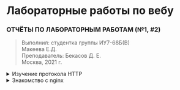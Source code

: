 # Лабораторные работы по вебу

### ОТЧЁТЫ ПО ЛАБОРАТОРНЫМ РАБОТАМ (№1, #2)

> Выполнил:
> студентка группы ИУ7-68Б(В) \
> Макеева Е.Д. \
> Преподаватель: Бекасов Д. Е. \
> Москва, 2021 г.

<details>
<summary>Изучение протокола HTTP</summary>

**1. Базовая часть работы**\
**1.2. В качестве ПО для тестирования запросов был выбран - Postman. Также в некоторых случаях было проверено на Insomnia.\
1.2.1. Запрос OPTIONS**

Запрос используется для определения возможностей веб-сервера или параметров соединения для конкретного ресурса. В ответ серверу следует включить заголовок Allow со списком поддерживаемых методов. Также в заголовке ответа может включаться информация о поддерживаемых расширениях.\
При тестировании различных интернет-сервисов удалось выяснить, что:
1) При отправке запроса OPTIONS на http://mail.ru/ приходит ответ с кодом 200 OK (успешный ответ), однако без информации о разрешенных методах (если не использовать заголовок Host - ответом будет с кодом 400 Bad Request (сервер обнаружил в запросе клиента синтаксическую ошибку)).
2) Запрос на https://ya.ru/ прислал ответ с кодом 403 Forbidden (сервер понял запрос, но он отказывается его выполнять из-за ограничений в доступе для клиента к указанному ресурсу)  и телом ответа с HTML контентом с сообщением об ошибке ("Произошла ошибка на сервере"), без информации о разрешенных методах. 
3) Запрос на www.rambler.ru/ также прим 200 OK, без информации о разрешенных методах (без заголовка Host приходит ответ с кодом 403 Forbidden без информации о разрешенных методах)
4) Запрос на https://www.google.ru прислал ответ с кодом 405 Method not allowed, что означает, что эту ошибку сервер должен возвращать, если метод ему известен, но он не применим именно к указанному в запросе ресурсу. Информации о разрешенных методах в заголовках ответа:

| NAME | VALUE |
| ------ | ------ |
| Allow | GET, HEAD |

5) Запрос на https://github.com/ вернул ответ с кодом 404 Not Found (самая распространённая ошибка при пользовании Интернетом, основная причина — ошибка в написании адреса Web-страницы. Сервер понял запрос, но не нашёл соответствующего ресурса по указанному URL). Без информации о разрешенных методах.
6) Запрос на www.apple.com/ вернул успешный ответ 200 OK без информации о разрешенных методах (однако если кидать запрос через инсомнию вернется ответ с кодом 200 OK и заголовком allow - GET,HEAD,POST,OPTIONS)

**1.2.2. Запрос HEAD**\
Аналогичен методу GET, за исключением того, что в ответе сервера отсутствует тело. Запрос HEAD обычно применяется для извлечения метаданных, проверки наличия ресурса (валидация URL) и чтобы узнать, не изменился ли он с момента последнего обращения.
Заголовки ответа могут кэшироваться. При несовпадении метаданных ресурса с соответствующей информацией в кэше — копия ресурса помечается как устаревшая.
1) Запрос на https://vk.com/ вернут ответ с кодом 418 I’m a teapot (Этот код был введен в 1998 году как одна из традиционных первоапрельских шуток IETF в RFC 2324, Hyper Text Coffee Pot Control Protocol. Не ожидается, что данный код будет поддерживаться реальными серверами). В заголовках ответа также содержится такой заголовок как content-length со значением 0.
2) Запрос на www.apple.com/ вернул ответ с кодом 200 OK, где можно увидеть в заголовках ответа такой заголовок как content-length, что означает размер содержимого сущности в байтах. (content-length: 73084)
3) Запрос www.msn.com/ вернул ответ с кодом 200 ОК, где можно увидеть в заголовках ответа такой заголовок как content-length, что означает размер содержимого сущности в байтах. (Content-Length: 59030)

**1.2.3. Запросы GET и POST**\
GET Используется для запроса содержимого указанного ресурса. С помощью метода GET можно также начать какой-либо процесс. В этом случае в тело ответного сообщения следует включить информацию о ходе выполнения процесса.\
Клиент может передавать параметры выполнения запроса в URI целевого ресурса после символа «?»\
Тестирование GET запросов:
1) Запрос на yandex.ru вернул ответ с кодом 200 OK и телом ответа с HTML и JS.
2) Запрос на https://google.com/ вернул ответ с кодом 200 OK и телом ответа с HTML и JS.
3) Запрос на apple.com вернул ответ с кодом 200 OK и телом ответа с HTML и JS.

POST Применяется для передачи пользовательских данных заданному ресурсу. При этом передаваемые данные включаются в тело запроса. Аналогично с помощью метода POST обычно загружаются файлы на сервер.\
Тестирование POST запросов:
1) Запрос на yandex.ru вернул ответ с кодом 403 Forbidden, телом ответа с  HTML и JS и с сообщением об ошибке "Произошла ошибка на сервере". 
2) Запрос на google.com вернул ответ с кодом 405 Method Not Allowed, телом ответа с HTML и с сообщением об ошибке "The request method POST is inappropriate for the URL". 
3) Запрос на apple.com вернул ответ с кодом 200 OK, телом ответа с HTML и JS стартовой страницы.

**1.3. Работа с api сайта\
1.3.2.1. Получите список всех факультетов МГТУ им. Н.Э.Баумана.**

Для начала необходимо узнать id университета по GET запросу database.getUniversities:
`https://api.vk.com/method/database.getUniversities?q=МГТУ&country_id=1&city_id=1&access_token={{token}}&v=5.130`
Параметры для запроса: 

| NAME | VALUE |
| ------ | ------ |
| q | строка поискового запроса |
| access_token | токен для работы с API |
| country_id | идентификатор страны, учебные заведения которой необходимо вернуть |
| city_id | идентификатор города, учебные заведения которого необходимо вернуть |
| offset | отступ, необходимый для получения определенного подмножества учебных заведений |
| count | количество учебных заведений, которое необходимо вернуть |

Получаем ответ с кодом 200 OK, телом ответа в формате JSON с университетами
```
{
  "response": {
    "count": 5,
    "items": [
      {
        "id": 248,
        "title": "МГТУ им. А. Н. Косыгина (бывш. МГТА им. А. Н. Косыгина, МТИ)"
      },
      {
        "id": 249,
        "title": "МГТУ ГА"
      },
      {
        "id": 250,
        "title": "МГТУ им. Н. Э. Баумана"
      },
      {
        "id": 252,
        "title": "МГТУ «Станкин»"
      },
      {
        "id": 169759,
        "title": "ИСОТ МГТУ им. Н. Э. Баумана (бывш. МИПК МГТУ им. Н. Э. Баумана)"
      }
    ]
  }
}
```

Далее запрашиваем список факультетов по id университета, используя GET запрос database.getFaculties
`https://api.vk.com/method/database.getFaculties?access_token={{token}}&university_id=250&count=200&v=5.130`

Параметры для запроса: 

| NAME | VALUE |
| ------ | ------ |
| university_id | идентификатор университета, факультеты которого необходимо получить |
| access_token | токен для работы с API |
| offset | отступ, необходимый для получения определенного подмножества факультетов |
| count | количество факультетов которое необходимо получить |

```
{
  "response": {
    "count": 20,
    "items": [
      {
        "id": 1031,
        "title": "Аэрокосмический факультет"
      },
      {
        "id": 1032,
        "title": "Факультет инженерного бизнеса и менеджмента"
      },
      {
        "id": 1033,
        "title": "Факультет информатики и систем управления"
      },
      {
        "id": 1034,
        "title": "Факультет машиностроительных технологий"
      },
      {
        "id": 1035,
        "title": "Факультет оптико-электронного приборостроения"
      },
      {
        "id": 1036,
        "title": "Приборостроительный факультет"
      },
      {
        "id": 1037,
        "title": "Радиотехнический факультет"
      },
      {
        "id": 1038,
        "title": "Факультет радиоэлектроники и лазерной техники"
      },
      {
        "id": 1039,
        "title": "Факультет ракетно-космической техники"
      },
      {
        "id": 1040,
        "title": "Факультет робототехники и комплексной автоматизации"
      },
      {
        "id": 1041,
        "title": "Факультет специального машиностроения"
      },
      {
        "id": 1042,
        "title": "Факультет фундаментальных наук"
      },
      {
        "id": 1043,
        "title": "Факультет энергомашиностроения"
      },
      {
        "id": 1044,
        "title": "Кафедра юриспруденции, интеллектуальной собственности и судебной экспертизы"
      },
      {
        "id": 1803,
        "title": "Факультет биомедицинской техники"
      },
      {
        "id": 1804,
        "title": "Факультет социально-гуманитарных наук"
      },
      {
        "id": 56430,
        "title": "Факультет лингвистики"
      },
      {
        "id": 56431,
        "title": "Физкультурно-оздоровительный факультет"
      },
      {
        "id": 2071503,
        "title": "Головной учебно-исследовательский и методический центр (ГУИМЦ)"
      },
      {
        "id": 2183736,
        "title": "Факультет военного обучения (Военный институт)"
      }
    ]
  }
}
```

**1.3.2.2. Получить свою аватарку**\
Для получения аватарки пользователя был отправлен GET запрос users.get с fields=photo_max_orig
`https://api.vk.com/method/users.get?fields=photo_max_orig&access_token={{token}}&v=5.130`

Параметры для запроса: 

| NAME | VALUE |
| ------ | ------ |
| user_ids | перечисленные через запятую идентификаторы пользователей или их короткие имена (screen_name). По умолчанию — идентификатор текущего пользователя |
| access_token | токен для работы с API |
| fields | список дополнительных полей профилей, которые необходимо вернуть |
| name_case | падеж для склонения имени и фамилии пользователя |

В результате был получен ответ с кодом 200 OK, телом запроса в формате JSON:
```
{
  "response": [
    {
      "first_name": "Elena",
      "id": 197729023,
      "last_name": "Makeeva",
      "can_access_closed": true,
      "is_closed": false,
      "photo_max_orig": "https:\/\/sun1-15.userapi.com\/s\/v1\/if1\/ut7s6CswzgCW1EmaABLKFtG7LNVt79NypuAvGLEau5vIXKisQGVO8plY2nKB65s_kh5YRfcC.jpg?size=400x0&quality=96&crop=432,0,1669,1669&ava=1"
    }
  ]
}
```

**1.3.2.3. Ответьте на вопросы:**\
Какой код ответа присылается от api?
> 200 ОК. Успешный ответ во всех случаях

Что содержит тело ответа? 
> Ответ с информацией в формате JSON

В каком формате и какой кодировке содержаться данные?
> Content-type: application/json; charset=utf-8 - формат JSON, кодировка utf-8

Какой веб-сервер отвечает на запросы? 
> Веб-сервер kittenx

Какая версия протокола HTTP используется?
> HTTP/1.1

**1.3.3.  POST запросы VK API**\
**1.3.3.1. Отправьте запись на стену любому пользователю/группе и убедитесь, что она пришла.**\
Был отправлен запрос wall.post для публикации запись на стену через форму, встроенную в документацию api.  Для просмотра запроса использовалась Консоль разработчика - Вкладка "Network".
```
{
"response": {
"post_id": 1241
}
}
```

**1.3.3.2. Ответьте на вопрос:**

Каким образом передаются данные от пользователя к серверу в POST-запросах?
> Метод запроса POST предназначен для запроса, при котором веб-сервер принимает данные, заключённые в тело сообщения, для хранения. В рамках POST запроса произвольное количество данных любого типа может быть отправлено на сервер в теле сообщения запроса. Поля заголовка в POST-запросе обычно указывают на тип содержимого.

> В VK API в POST запросах данные передаются с _content-type: application/x-www-form-urlencoded_, где значения кодируются в кортежах с ключом, разделенных символом '&', с '=' между ключом и значением. _Примечание: Тело было взято из запроса через Консоль разработчика - Вкладка "Network"_. Пример тела данного запроса:

`act=a_run_method&al=1&hash=1615143628%3A031a951f4120f10888&method=wall.post&param_close_comments=0&param_friends_only=1&param_from_group=0&
param_mark_as_ads=0&param_message=%D1%82%D0%B5%D1%81%D1%82%20API%20%D0%B2%D0%BA&param_mute_notifications=0&param_owner_id=197729023&param_signed=0&
param_v=5.130`

**2. Реализуйте небольшое серверное приложение, с использованием любого фреймворка. Лучшего всего для этой цели подойдет NodeJS: решение получится очень компактным и простым.**\
Сервер должен содержать предоставлять некоторое REST API с поддержкой (GET, POST, DELETE, PUT, OPTION). Данные отправлять в формате json. Конкретное содержание запросов - на ваше усмотрение. Подключите фантазию. (Можно сделать простейший CRUD-сервис с хранением данных в RAM). Спроектированный REST API должен соответствовать принципам проектирования REST.

Серверное приложение было реализовано с помощью Node.JS, фреймворка Express и [Cloud MongoDB](https://cloud.mongodb.com).\
[App](https://git.iu7.bmstu.ru/iu7-second-degree/web-labs-2021/web-labs-2021-elena-makeeva/-/tree/lab1/lab01)\
Добавленные запросы:
| Тип запроса | Запрос | Описание |
| ------ | ------ | ------ |
| GET | /serials | Возвращает список сериалов из БД |
| GET | /serials/:id | Возвращает сериал по указанному идентификатору |
| POST | /serials | Добавление сериала. В теле запроса указывается объект в формате JSON* |
| DELETE | /serials/:id | Удаление сериала по указанному идентификатору |
| PUT | /serials/:id | Изменение сериала по указанному идентификатору. В теле запроа указывается объект в формате JSON* |
| OPTIONS | / | Определения возможностей веб-сервера. Возвращение заголовка Allow. |

* Пример JSON запроса
```
{
	"name":"Роковой патруль",
	"info":"Разбившийся в аварии гонщик, получивший заряд радиации пилот, девушка с 64 личностями, изуродованная актриса, парень-киборг и во главе этого всего - сумасшедший учёный. Эти неудачники и жалкие ничтожества становятся супергероями. Они находят своим сверхспособностям применение, а себе — новый смысл жизни. Теперь они — Роботмен, Негативный Человек, Безумная Джейн, Эласти-гёрл и Киборг."
}
```

**3. Доп. задание. Статика и маршрутизация.**
> 3.1.   Добавьте папку static (классическое название для статически раздаваемой папки).
> 3.2.   В папке static создайте папки html и img.
> 3.3.   В папке static/html создайте файл index.html со следующим содержанием (или любым другим):
```
> <head></head>
> <body>
> <h1>Hello, world!</h1>
> <img src=”/img/image.jpg”>
> </body>
```
> 3.3.   Настройте сервер так, чтобы при запросе из браузера отображалась эта страница.
> 3.4. Настройте routing (маршрутизацию) на вашем сервере. Например, чтобы путь /hack тоже отдавал файл index.html, а путь /, по умолчанию отдающий index, выдавал дополнительную страницу hack.html.
>  3.5. Переименуйте hack.html (содержащую теги html) в hack.txt. Что изменилось? Почему? Как сделать так, чтобы страница отображалась корректно?

Была добавлена папка [static](https://git.iu7.bmstu.ru/iu7-second-degree/web-labs-2021/web-labs-2021-elena-makeeva/-/tree/lab1/lab01/static), в которой также присутствуют папки [html](https://git.iu7.bmstu.ru/iu7-second-degree/web-labs-2021/web-labs-2021-elena-makeeva/-/tree/lab1/lab01/static/html) и [img](https://git.iu7.bmstu.ru/iu7-second-degree/web-labs-2021/web-labs-2021-elena-makeeva/-/tree/lab1/lab01/static/img).

Были также созданы [index.html](https://git.iu7.bmstu.ru/iu7-second-degree/web-labs-2021/web-labs-2021-elena-makeeva/-/blob/lab1/lab01/static/html/index.html) и hack.html. Сервер был настроен так, что при запросе из браузера отображалась страница index.html. По ТЗ был настроен routing так, чтобы путь /hack отдавал [index.html](https://git.iu7.bmstu.ru/iu7-second-degree/web-labs-2021/web-labs-2021-elena-makeeva/-/blob/lab1/lab01/static/html/index.html), а путь / - hack.html.
Далее, согласно заданию, файл hack.html был переименован в [hack.txt](https://git.iu7.bmstu.ru/iu7-second-degree/web-labs-2021/web-labs-2021-elena-makeeva/-/blob/lab1/lab01/static/html/hack.txt) 

**Что изменилось? Почему? Как сделать так, чтобы страница отображалась корректно?**\
После изменения формата в браузере стал отображаться код HTML в виде текста. По умолчанию формат .txt сопоставляется с text/plain, именно по этой причине браузер показывает код файла, а не корректное отображение страницы. Для корректного отображения страницы в таком формате следует указать заголовок "Content-type" - "text/html".
</details>

<details>
<summary>Знакомство с nginx</summary>

**Для тестирования сервера была использована утилита ApacheBenchmark**

**1. Замерьте скорость отдачи контента на сервере из лабораторной работы №1 (отдача страниц, картинки, запросов к api). Добавьте логирование приходящих запросов.**

Для логирования было использован Express logger (middleware).

Было замерено скорость отдачи контента:

Тестирование с помощью AB:

Страница /:
> ab -c 10 -n 100 http://127.0.0.1:8000/ \
This is ApacheBench, Version 2.3 <$Revision: 1843412 $> \
Copyright 1996 Adam Twiss, Zeus Technology Ltd, http://www.zeustech.net/ \
Licensed to The Apache Software Foundation, http://www.apache.org/
>
>Benchmarking 127.0.0.1 (be patient).....done
>
>Server Software:        
Server Hostname:        127.0.0.1 \
Server Port:            8000
>
>Document Path:          / \
Document Length:        261 bytes
>
>Concurrency Level:      10 \
Time taken for tests:   0.133 seconds \
Complete requests:      100 \
Failed requests:        0 \
Total transferred:      54900 bytes \
HTML transferred:       26100 bytes \
Requests per second:    749.31 [#/sec] (mean) \
Time per request:       13.346 [ms] (mean) \
Time per request:       1.335 [ms] (mean, across all concurrent requests) \
Transfer rate:          401.73 [Kbytes/sec] received
>
>Connection Times (ms) \
min  mean[+/-sd] median   max \
Connect:        0    0   0.1      0       1 \
Processing:     3   13   3.0     12      20 \
Waiting:        2   11   2.5     10      18 \
Total:          3   13   3.0     12      20
>
>Percentage of the requests served within a certain time (ms) \
50%     12 \
66%     13 \
75%     14 \
80%     15 \
90%     19 \
95%     19 \
98%     20 \
99%     20 \
100%     20 (longest request)

Страница /hack:

>Server Software:        \
Server Hostname:        127.0.0.1 \
Server Port:            8000
>
>Document Path:          /hack \
Document Length:        256 bytes \
>
>Concurrency Level:      10 \
Time taken for tests:   0.144 seconds \
Complete requests:      100 \
Failed requests:        0 \
Total transferred:      54400 bytes \
HTML transferred:       25600 bytes \
Requests per second:    696.41 [#/sec] (mean) \
Time per request:       14.359 [ms] (mean) \
Time per request:       1.436 [ms] (mean, across all concurrent requests) \
Transfer rate:          369.97 [Kbytes/sec] received
>
>Connection Times (ms) \
min  mean[+/-sd] median   max \
Connect:        0    0   0.1      0       1 \
Processing:     6   13   2.2     13      19 \
Waiting:        5   12   2.1     12      19 \
Total:          6   14   2.2     13      19
>
>Percentage of the requests served within a certain time (ms) \
50%     13 \
66%     14 \
75%     15 \
80%     15 \
90%     16 \
95%     19 \
98%     19 \ 
99%     19 \
100%     19 (longest request)

Тестирование отдачи картинок /img/main.gif, /img/extra.gif:

main.gif:
>Server Software:        \
Server Hostname:        127.0.0.1 \
Server Port:            8000 
>
>Document Path:          /img/main.gif \
Document Length:        887057 bytes
>
>Concurrency Level:      10 \
Time taken for tests:   0.396 seconds \
Complete requests:      100 \
Failed requests:        0 \
Total transferred:      88733500 bytes \
HTML transferred:       88705700 bytes \
Requests per second:    252.38 [#/sec] (mean) \
Time per request:       39.623 [ms] (mean) \
Time per request:       3.962 [ms] (mean, across all concurrent requests) \
Transfer rate:          218697.94 [Kbytes/sec] received
>
>Connection Times (ms) \ 
min  mean[+/-sd] median   max \
Connect:        0    0   0.1      0       1 \
Processing:    25   39   7.9     39      56 \
Waiting:        3   11   3.2     11      23 \
Total:         25   39   7.9     40      56 
>
>Percentage of the requests served within a certain time (ms) \
50%     40 \
66%     42 \
75%     43 \
80%     45 \
90%     51 \
95%     53\
98%     54\
99%     56\
100%     56 (longest request)

extra.gif

>Server Software:        \
Server Hostname:        127.0.0.1 \
Server Port:            8000
>
>Document Path:          /img/extra.gif \
Document Length:        235052 bytes
>
>Concurrency Level:      10 \
Time taken for tests:   0.174 seconds \
Complete requests:      100 \
Failed requests:        0 \
Total transferred:      23533000 bytes \
HTML transferred:       23505200 bytes \
Requests per second:    573.58 [#/sec] (mean) \
Time per request:       17.434 [ms] (mean) \
Time per request:       1.743 [ms] (mean, across all concurrent requests) \
Transfer rate:          131817.42 [Kbytes/sec] received
>
>Connection Times (ms) \
min  mean[+/-sd] median   max \
Connect:        0    0   0.3      0       2 \
Processing:     8   16   3.2     16      26 \
Waiting:        5    9   2.3      8      20 \
Total:          8   17   3.2     16      26
>
>Percentage of the requests served within a certain time (ms) \
50%     16\
66%     17\
75%     18\
80%     19\
90%     21\
95%     25\
98%     26\
99%     26\
100%     26 (longest request)

Тестирование API /serials:

>Server Software:     \   
Server Hostname:        127.0.0.1\
Server Port:            8000
>
>Document Path:          /serials \
Document Length:        6529 bytes
>
>Concurrency Level:      10 \
Time taken for tests:   4.721 seconds \
Complete requests:      100\
Failed requests:        0\
Total transferred:      673300 bytes\
HTML transferred:       652900 bytes\
Requests per second:    21.18 [#/sec] (mean)\
Time per request:       472.061 [ms] (mean)\
Time per request:       47.206 [ms] (mean, across all concurrent requests)\
Transfer rate:          139.29 [Kbytes/sec] received
>
>Connection Times (ms) \
min  mean[+/-sd] median   max \
Connect:        0    0   0.2      0       1 \
Processing:   149  455 706.8    163    3234\
Waiting:      148  451 707.2    159    3231\
Total:        149  455 706.8    163    3234
>
>Percentage of the requests served within a certain time (ms) \
50%    163\
66%    163\
75%    164\
80%    171\
90%   1722\
95%   2471\
98%   3077\
99%   3234\
100%   3234 (longest request)

Также в логах можно наблюдать скорость отдачи контента:

Отдача страниц ( '/', '/hack' )
> {"time":"2021-03-21T20:54:55.895Z","lvl":"INFO","msg":"Request from 127.0.0.1: GET /"} \
{"time":"2021-03-21T20:54:55.906Z","lvl":"INFO","msg":"Response with status 200 in 12 ms."} 

> {"time":"2021-03-21T20:57:05.343Z","lvl":"INFO","msg":"Request from 127.0.0.1: GET /hack/"} \
{"time":"2021-03-21T20:57:05.352Z","lvl":"INFO","msg":"Response with status 200 in 10 ms."}

Отдача картинок ( '/img/extra.gif',  '/img/main.gif' )
> {"time":"2021-03-21T20:57:05.450Z","lvl":"INFO","msg":"Request from 127.0.0.1: GET /img/main.gif"} \
{"time":"2021-03-21T20:57:05.451Z","lvl":"INFO","msg":"Response with status 304 in 4 ms."}

> {"time":"2021-03-21T20:57:05.450Z","lvl":"INFO","msg":"Request from 127.0.0.1: GET /img/main.gif"} \
{"time":"2021-03-21T20:57:05.451Z","lvl":"INFO","msg":"Response with status 304 in 9 ms."}

Отдача запросов api
> {"time":"2021-03-21T20:57:41.097Z","lvl":"INFO","msg":"Request from 127.0.0.1: GET /serials"} \
{"time":"2021-03-21T20:57:41.262Z","lvl":"INFO","msg":"Response with status 200 in 166 ms."}

> {"time":"2021-03-21T20:58:04.423Z","lvl":"INFO","msg":"Request from 127.0.0.1: GET /serials/6046712863b94aedfb0dcdf3"} \
{"time":"2021-03-21T20:58:04.573Z","lvl":"INFO","msg":"Response with status 200 in 150 ms."}

> {"time":"2021-03-21T20:58:51.707Z","lvl":"INFO","msg":"Request from 127.0.0.1: PUT /serials/6046705e896927edcd2760a2"} \
{"time":"2021-03-21T20:58:51.903Z","lvl":"INFO","msg":"Response with status 200 in 196 ms."}

> {"time":"2021-03-21T21:00:09.956Z","lvl":"INFO","msg":"Request from 127.0.0.1: POST /serials"} \
{"time":"2021-03-21T21:00:10.147Z","lvl":"INFO","msg":"Response with status 200 in 191 ms."}

> {"time":"2021-03-21T21:01:17.674Z","lvl":"INFO","msg":"Request from 127.0.0.1: DELETE /serials/6057b403867c5b5892874081"} \
{"time":"2021-03-21T21:01:17.835Z","lvl":"INFO","msg":"Response with status 200 in 161 ms."}

> {"time":"2021-03-22T16:20:57.519Z","lvl":"INFO","msg":"Request from 127.0.0.1: OPTIONS /"} \
{"time":"2021-03-22T16:20:57.522Z","lvl":"INFO","msg":"Response with status 200 in 3 ms."}

**2. Сконфигурируйте nginx сервер таким образом, чтобы запросы проходили через nginx и перенаправлялись на сервер из лабораторной работы №1.**

Для начала работы с nginx он был установлен на ноутбук с помощью команды brew install nginx.

Запуск nginx осуществляется с помощью команды brew services start nginx \
Перезапуск: brew services restart nginx \
Остановка: brew services stop nginx \
Проверка файла конфигурации: nginx -t

Для того, чтобы запросы проходили через nginx и перенаправлялись на сервер, был отредактирован файл конфигурации nginx.conf следующим образом:

>worker_processes  4;
>
>events { \
    worker_connections  1024;\
}
>
>http {\
default_type  application/octet-stream; \
sendfile        on;\
keepalive_timeout  0;
>
>    server {\
>        listen       80;\
        server_name  localhost;\
>        location / {\
>            proxy_pass http://127.0.0.1:8000;\
>        }\
>        error_page   500 502 503 504  /50x.html;\
>        location = /50x.html {\
>            root   html;\
>        }\
>    }
>
>    include servers/*; \
}

где следующий блок отвечает за перенаправление запросов через прокси:

>location / {\
proxy_pass http://127.0.0.1:8000; \
}

**3. Используйте nginx отдачи статического контента. Как изменилось время ответа сервера?**

Для отдачи статического контента был добавлен следующий блок:

> client_max_body_size 128M;\
proxy_max_temp_file_size 0;\
proxy_buffering off;
>
>location ~ ^/(static)/ { \
>root /Users/elenamakeeva/WebstormProjects/web-labs-2021-elena-makeeva/static/html; \
>expires 30d; \
>}

В логах можно увидеть информации о скорости отдачи контента (страницы, картинки), где можно увидеть, что скорость отдачи контента сократилась.

>{"time":"2021-03-22T19:00:59.360Z","lvl":"INFO","msg":"Request from 127.0.0.1: GET /"}\
{"time":"2021-03-22T19:00:59.367Z","lvl":"INFO","msg":"Response with status 304 in 7 ms."}\
{"time":"2021-03-22T19:00:59.370Z","lvl":"INFO","msg":"Request from 127.0.0.1: GET /img/extra.gif"}\
{"time":"2021-03-22T19:00:59.372Z","lvl":"INFO","msg":"Response with status 304 in 2 ms."}

>{"time":"2021-03-22T19:02:02.354Z","lvl":"INFO","msg":"Request from 127.0.0.1: GET /hack"}\
{"time":"2021-03-22T19:02:02.357Z","lvl":"INFO","msg":"Response with status 200 in 3 ms."}\
{"time":"2021-03-22T19:02:02.412Z","lvl":"INFO","msg":"Request from 127.0.0.1: GET /img/main.gif"}\
{"time":"2021-03-22T19:02:02.422Z","lvl":"INFO","msg":"Response with status 200 in 1 ms."}

Пробросив ab -c 10 -n 100 http://192.168.0.36/ можно также увидеть, что 'Transfer rate' сократился с 401.73 до 225.16

>Server Software:        nginx/1.19.8\
Server Hostname:        192.168.0.36\
Server Port:            80
>
>Document Path:          /\
Document Length:        261 bytes
>
>Concurrency Level:      10\
Time taken for tests:   0.248 seconds\
Complete requests:      100\
Failed requests:        0\
Total transferred:      57100 bytes\
HTML transferred:       26100 bytes\
Requests per second:    403.79 [#/sec] (mean)\
Time per request:       24.765 [ms] (mean)\
Time per request:       2.477 [ms] (mean, across all concurrent requests)\
Transfer rate:          225.16 [Kbytes/sec] received
>
>Connection Times (ms)\
min  mean[+/-sd] median   max\
Connect:        0    0   0.2      0       1\
Processing:     7   23   9.4     26      48\
Waiting:        5   23   9.4     24      48\
Total:          7   24   9.4     26      48
>
>Percentage of the requests served within a certain time (ms)\
50%     26\
66%     29\
75%     31\
80%     31\
90%     34\
95%     37\
98%     48\
99%     48\
100%     48 (longest request)

**4. Настройте кеширование и gzip сжатие файлов.  Как изменилось время ответа сервера?**\
Nginx умеет кешировать информацию о файлах, с которыми ему приходится работать (например, css стили или картинки). Если к таким файлам происходит много обращений, кеширование может значительно ускорить этот процесс.

Для кеширования был добавлен следующий блок:

>open_file_cache max=200000 inactive=20s; \
open_file_cache_valid 30s;\
open_file_cache_min_uses 2;\
open_file_cache_errors on;

Обязательно нужно использовать сжатие, это значительно уменьшит трафик.

>gzip on;\
gzip_disable “msie6”;\
gzip_types text/plain text/css application/json application/x-javascript text/xml application/xml application/xml+rss text/javascript application/javascript;

Скорость отдачи контента (страницы, картинки) также сократилась до 1 ms:

>{"time":"2021-03-22T19:32:04.903Z","lvl":"INFO","msg":"Request from 127.0.0.1: GET /"}\
{"time":"2021-03-22T19:32:04.904Z","lvl":"INFO","msg":"Response with status 304 in 1 ms."}\
{"time":"2021-03-22T19:32:04.907Z","lvl":"INFO","msg":"Request from 127.0.0.1: GET /img/extra.gif"}\
{"time":"2021-03-22T19:32:04.908Z","lvl":"INFO","msg":"Response with status 304 in 1 ms."}

>{"time":"2021-03-22T19:33:31.937Z","lvl":"INFO","msg":"Request from 127.0.0.1: GET /hack"}\
{"time":"2021-03-22T19:33:31.940Z","lvl":"INFO","msg":"Response with status 304 in 3 ms."}\
{"time":"2021-03-22T19:33:32.007Z","lvl":"INFO","msg":"Request from 127.0.0.1: GET /img/main.gif"}\
{"time":"2021-03-22T19:33:32.008Z","lvl":"INFO","msg":"Response with status 304 in 1 ms."}

Пробросив ab -c 10 -n 100 http://192.168.0.36/ можно также увидеть, что 'Transfer rate' сократился с 401.73 (работа без nginx) до 188.83

>Server Software:        nginx/1.19.8\
Server Hostname:        192.168.0.36\
Server Port:            80
>
>Document Path:          /\
Document Length:        261 bytes
>
>Concurrency Level:      10\
Time taken for tests:   0.295 seconds\
Complete requests:      100\
Failed requests:        0\
Total transferred:      57100 bytes\
HTML transferred:       26100 bytes\
Requests per second:    338.64 [#/sec] (mean)\
Time per request:       29.530 [ms] (mean)\
Time per request:       2.953 [ms] (mean, across all concurrent requests)\
Transfer rate:          188.83 [Kbytes/sec] received
>
>Connection Times (ms)\
min  mean[+/-sd] median   max\
Connect:        0    0   0.3      0       2\
Processing:     6   28   8.4     28      53\
Waiting:        5   27   8.1     28      53\
Total:          6   28   8.5     29      54
>
>Percentage of the requests served within a certain time (ms)\
50%     29\
66%     32\
75%     35\
80%     36\
90%     39\
95%     42\
98%     45\
99%     54\
100%     54 (longest request)

**5. Запустите еще 2 инстанса вашего сервера из лабораторной работы №1, настройте перенаправление таким образом, чтобы на серверы приходили запросы в соотношении 3:1:1.**

Для запуска еще 2 инстансов сервера были добавлены следующие строчки кода в server.js

>app.listen(secondPort, 'localhost', () => {\
console.log('We are live on ' + secondPort);\
});
>
>app.listen(thirdPort, 'localhost', () => {\
console.log('We are live on ' + thirdPort);\
});

Далее в конфиг nginx было добавлено следующее:

>upstream penguins {\
server localhost:8000 weight=3;\
server localhost:8001 weight=1;\
server localhost:8002 weight=1;\
}

И изменено:

> location / {\
proxy_pass http://penguins; \
}

**6. Напишите еще два мини-сервера. Каждый из них должен обрабатывать два GET-запроса.**
* по / отдавать страницу с надписью “Добро пожаловать на сервис #1/#2” и ссылкой, ведущей на /temp
* по /temp  возвращать произвольный контент\
Настройте nginx так, чтобы в дополнение к п.1-5 он перенаправлял запросы по     url /service1 и /service2 на соответствующие сервера.

Были добавлены два мини-сервера server1 и server2. Изменен скрипт запуска серверов на:

>  "start": "node lab01/server.js | node lab02/server1/server1.js | node lab02/server2/server2.js"

Для настройки nginx былы добавлены следующие блоки:

>location ^~ /service2/ {\
proxy_pass http://127.0.0.1:8004/; \
}

>location ^~ /service1/ {\
proxy_pass http://127.0.0.1:8003/; \
}

**7. Настройте отдачу страницы о состоянии сервера**

Для отдачи страницы о состоянии сервера:

>location = /basic_status {\
stub_status; \
}

Дополнительные задания:

**3. Для повышения уровня безопасности необходимо скрывать внутреннюю реализацию вашего сервера. Скройте все заголовки Server (nginx можно оставить) из header ответа, а также дополнительные заголовки, которые дописывает ваш сервер, если есть.**

Для скрыти заголовков была добавлена следующая строчка во все location:

>proxy_hide_header X-Powered-By;

</details>

